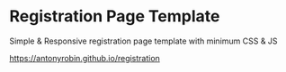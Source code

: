 # Registration Page Template
Simple &amp; Responsive registration page template with minimum CSS &amp; JS

https://antonyrobin.github.io/registration
